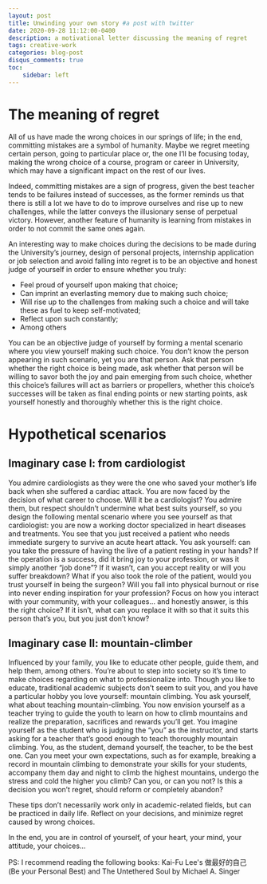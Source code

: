 ```yaml
---
layout: post
title: Unwinding your own story #a post with twitter
date: 2020-09-28 11:12:00-0400
description: a motivational letter discussing the meaning of regret
tags: creative-work 
categories: blog-post
disqus_comments: true
toc:
    sidebar: left
---
```

# The meaning of regret
All of us have made the wrong choices in our springs of life; in the end, committing mistakes are a symbol of humanity. Maybe we regret meeting certain person, going to particular place or, the one I’ll be focusing today, making the wrong choice of a course, program or career in University, which may have a significant impact on the rest of our lives. 
 
Indeed, committing mistakes are a sign of progress, given the best teacher tends to be failures instead of successes, as the former reminds us that there is still a lot we have to do to improve ourselves and rise up to new challenges, while the latter conveys the illusionary sense of perpetual victory. However, another feature of humanity is learning from mistakes in order to not commit the same ones again. 
 
An interesting way to make choices during the decisions to be made during the University’s journey, design of personal projects, internship application or job selection and avoid falling into regret is to be an objective and honest judge of yourself in order to ensure whether you truly:
 
- Feel proud of yourself upon making that choice;
- Can imprint an everlasting memory due to making such choice;
- Will rise up to the challenges from making such a choice and will take these as fuel to keep self-motivated;
- Reflect upon such constantly;
- Among others

You can be an objective judge of yourself by forming a mental scenario where you view yourself making such choice. You don’t know the person appearing in such scenario, yet you are that person. Ask that person whether the right choice is being made, ask whether that person will be willing to savor both the joy and pain emerging from such choice, whether this choice’s failures will act as barriers or propellers, whether this choice’s successes will be taken as final ending points or new starting points, ask yourself honestly and thoroughly whether this is the right choice. 

# Hypothetical scenarios

## Imaginary case I: from cardiologist 

You admire cardiologists as they were the one who saved your mother’s life back when she suffered a cardiac attack. You are now faced by the decision of what career to choose. Will it be a cardiologist? You admire them, but respect shouldn’t undermine what best suits yourself, so you design the following mental scenario where you see yourself as that cardiologist: you are now a working doctor specialized in heart diseases and treatments. You see that you just received a patient who needs immediate surgery to survive an acute heart attack. You ask yourself: can you take the pressure of having the live of a patient resting in your hands? If the operation is a success, did it bring joy to your profession, or was it simply another “job done”? If it wasn’t, can you accept reality or will you suffer breakdown? What if you also took the role of the patient, would you trust yourself in being the surgeon? Will you fall into physical burnout or rise into never ending inspiration for your profession? Focus on how you interact with your community, with your colleagues… and honestly answer, is this the right choice? If it isn’t, what can you replace it with so that it suits this person that’s you, but you just don’t know? 

 
## Imaginary case II: mountain-climber

Influenced by your family, you like to educate other people, guide them, and help them, among others. You’re about to step into society so it’s time to make choices regarding on what to professionalize into. Though you like to educate, traditional academic subjects don’t seem to suit you, and you have a particular hobby you love yourself: mountain climbing. You ask yourself, what about teaching mountain-climbing. You now envision yourself as a teacher trying to guide the youth to learn on how to climb mountains and realize the preparation, sacrifices and rewards you’ll get. You imagine yourself as the student who is judging the “you” as the instructor, and starts asking for a teacher that’s good enough to teach thoroughly mountain climbing. You, as the student, demand yourself, the teacher, to be the best one. Can you meet your own expectations, such as for example, breaking a record in mountain climbing to demonstrate your skills for your students, accompany them day and night to climb the highest mountains, undergo the stress and cold the higher you climb? Can you, or can you not? Is this a decision you won’t regret, should reform or completely abandon? 

 
 
These tips don’t necessarily work only in academic-related fields, but can be practiced in daily life. Reflect on your decisions, and minimize regret caused by wrong choices. 

 
In the end, you are in control of yourself, of your heart, your mind, your attitude, your choices…
 
PS: I recommend reading the following books: Kai-Fu Lee's 做最好的自己 (Be your Personal Best) and The Untethered Soul by Michael A. Singer


<!-- 
A sample blog page that demonstrates the inclusion of Tweets/Timelines/etc.

# Tweet
An example of displaying a tweet:
{% twitter https://twitter.com/rubygems/status/518821243320287232 %}

# Timeline
An example of pulling from a timeline:
{% twitter https://twitter.com/jekyllrb maxwidth=500 limit=3 %}

# Additional Details
For more details on using the plugin visit: [jekyll-twitter-plugin](https://github.com/rob-murray/jekyll-twitter-plugin) 
-->
